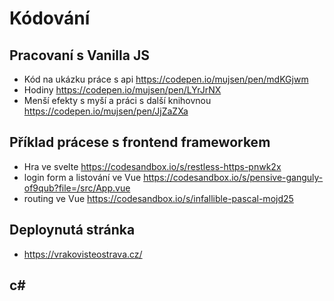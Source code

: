# Kódování
## Pracovaní s Vanilla JS
* Kód na ukázku práce s api https://codepen.io/mujsen/pen/mdKGjwm
* Hodiny https://codepen.io/mujsen/pen/LYrJrNX
* Menší efekty s myší a práci s další knihovnou https://codepen.io/mujsen/pen/JjZaZXa
## Příklad prácese s frontend frameworkem
* Hra ve svelte https://codesandbox.io/s/restless-https-pnwk2x
* login form a listování ve Vue https://codesandbox.io/s/pensive-ganguly-of9qub?file=/src/App.vue
* routing ve Vue https://codesandbox.io/s/infallible-pascal-mojd25
## Deploynutá stránka
* https://vrakovisteostrava.cz/
## c#

